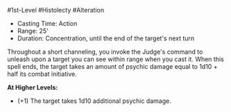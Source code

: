 #1st-Level #Histolecty #Alteration
 
- Casting Time: Action
- Range: 25'
- Duration: Concentration, until the end of the target's next turn

Throughout a short channeling, you invoke the Judge's command to unleash upon a target you can see within range when you cast it. When this spell ends, the target takes an amount of psychic damage equal to 1d10 + half its combat initiative.
 
**At Higher Levels:** 
* (+1) The target takes 1d10 additional psychic damage.